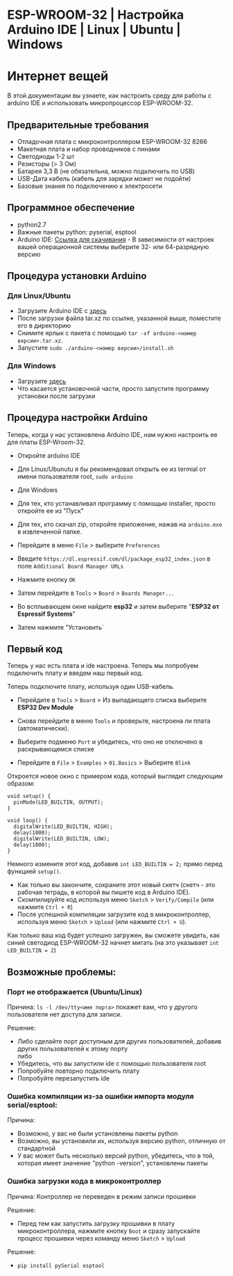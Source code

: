 # ESP-WROOM-32 | Настройка Arduino IDE | Linux | Ubuntu | Windows

# Интернет вещей

В этой документации вы узнаете, как настроить среду для работы с arduino IDE и использовать микропроцессор ESP-WROOM-32.

## Предварительные требования

- Отладочная плата с микроконтроллером ESP-WROOM-32 8266
- Макетная плата и набор проводников с пинами
- Светодиоды 1-2 шт
- Резисторы (> 3 Ом)
- Батарея 3,3 В (не обязательна, можно подключить по USB)
- USB-Дата кабель (кабель для зарядки может не подойти)
- Базовые знания по подключению к электросети

## Программное обеспечение

- python2.7
- Важные пакеты python: pyserial, esptool
- Arduino IDE: [Ссылка для скачивания](https://www.arduino.cc/en/Main/Software) - В зависимости от настроек вашей операционной системы выберите 32- или 64-разрядную версию

## Процедура установки Arduino

### Для Linux/Ubuntu

- Загрузите Arduino IDE с [здесь](https://www.arduino.cc/en/Main/Software)
- После загрузки файла tar.xz по ссылке, указанной выше, поместите его в директорию
- Снимите ярлык с пакета с помощью `tar -xf arduino-<номер версии>.tar.xz`.
- Запустите `sudo ./arduino-<номер версии>/install.sh`

### Для Windows

- Загрузите [здесь](https://www.arduino.cc/en/Main/Software)
- Что касается установочной части, просто запустите программу установки после загрузки

## Процедура настройки Arduino

Теперь, когда у нас установлена Arduino IDE, нам нужно настроить ее для платы ESP-Wroom-32.

- Откройте arduino IDE
- Для Linux/Ubunutu я бы рекомендовал открыть ее из termial от имени пользователя root, `sudo arduino`
- Для Windows
- Для тех, кто устанавливал программу с помощью installer, просто откройте ее из "Пуск"
- Для тех, кто скачал zip, откройте приложение, нажав на `arduino.exe` в извлеченной папке.

- Перейдите в меню `File` > выберите `Preferences`
- Введите `https://dl.espressif.com/dl/package_esp32_index.json` в поле `Additional Board Manager URLs`
- Нажмите кнопку `ОК`
- Затем перейдите в `Tools` > `Board` > `Boards Manager...`
- Во всплывающем окне найдите **esp32** и затем выберите "**ESP32 от Espressif Systems**"
- Затем нажмите "Установить`

## Первый код

Теперь у нас есть плата и ide настроена. Теперь мы попробуем подключить плату и введем наш первый код.

Теперь подключите плату, используя один USB-кабель.

- Перейдите в `Tools` >  `Board` > Из выпадающего списка выберите **ESP32 Dev Module**

- Снова перейдите в меню  `Tools` и проверьте, настроена ли плата (автоматически).
- Выберите подменю `Port` и убедитесь, что оно не отключено в раскрывающемся списке

- Перейдите в `File` > `Examples` > `01.Basics` > Выберите `Blink`

Откроется новое окно с примером кода, который выглядит следующим образом:


```code
void setup() {
  pinMode(LED_BUILTIN, OUTPUT);
}

void loop() {
  digitalWrite(LED_BUILTIN, HIGH);
  delay(1000);
  digitalWrite(LED_BUILTIN, LOW); 
  delay(1000);
}
```

Немного измените этот код, добавив `int LED_BUILTIN = 2;` прямо перед функцией `setup()`.

- Как только вы закончите, сохраните этот новый скетч (скетч - это рабочая тетрадь, в которой вы пишете код в Arduino IDE).
- Скомпилируйте код используя меню `Sketch` > `Verify/Compile` (или нажмите `Ctrl + R`)
- После успешной компиляции загрузите код в микроконтроллер, используя меню `Sketch` > `Upload` (или нажмите `Ctrl + U`).

Как только ваш код будет успешно загружен, вы сможете увидеть, как синий светодиод ESP-WROOM-32 начнет мигать (на это указывает `int LED_BUILTIN = 2`)


## Возможные проблемы:

### Порт не отображается (Ubuntu/Linux)

Причина: `ls -l /dev/tty<имя порта>` покажет вам, что у другого пользователя нет доступа для записи.

Решение:
- Либо сделайте порт доступным для других пользователей, добавив других пользователей к этому порту
<br> либо
- Убедитесь, что вы запустили ide с помощью пользователя root
- Попробуйте повторно подключить плату
- Попробуйте перезапустить ide

### Ошибка компиляции из-за ошибки импорта модуля serial/esptool:

Причина:
- Возможно, у вас не были установлены пакеты python
- Возможно, вы установили их, используя версию python, отличную от стандартной
- У вас может быть несколько версий python, убедитесь, что в той, которая имеет значение "python -version", установлены пакеты

### Ошибка загрузки кода в микроконтроллер

Причина: Контроллер не переведен в режим записи прошивки

Решение:
- Перед тем как запустить загрузку прошивки в плату микроконтроллера, нажмите кнопку `Boot` и сразу запускайте процесс прошивки через команду меню `Sketch` > `Upload`

Решение:
- `pip install pySerial esptool`
